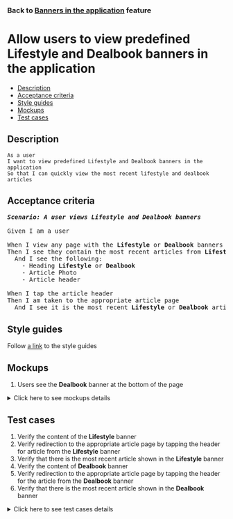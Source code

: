 ### Back to [Banners in the application](../../README.md) feature

# Allow users to view predefined Lifestyle and Dealbook banners in the application

- [Description](#description)
- [Acceptance criteria](#acceptance-criteria)
- [Style guides](#style-guides)
- [Mockups](#mockups)
- [Test cases](#test-cases)

## Description

    As a user
    I want to view predefined Lifestyle and Dealbook banners in the application
    So that I can quickly view the most recent lifestyle and dealbook articles

## Acceptance criteria

<pre>
<b><i>Scenario: A user views Lifestyle and Dealbook banners</i></b>

Given I am a user

When I view any page with the <b>Lifestyle</b> or <b>Dealbook</b> banners
Then I see they contain the most recent articles from <b>Lifestyle</b> or <b>Dealbook</b>
  And I see the following:
    - Heading <b>Lifestyle</b> or <b>Dealbook</b>
    - Article Photo
    - Article header

When I tap the article header
Then I am taken to the appropriate article page
  And I see it is the most recent <b>Lifestyle</b> or <b>Dealbook</b> article page
</pre>

## Style guides

Follow [a link](https://www.figma.com/proto/0zkkf5WC77OSpvyD6YXpFE/Style-guides?page-id=0%3A1&node-id=19%3A5368&viewport=266%2C48%2C0.54&scaling=min-zoom&starting-point-node-id=19%3A5368) to the style guides

## Mockups

1. Users see the <b>Dealbook</b> banner at the bottom of the page

<details>
  <summary>Click here to see mockups details</summary>

**1. Users see the Dealbook banner at the bottom of the pagen:**

![Users see the Dealbook banner in the sidebar section](/sports_hub_portal/mobile_application_features/banners/images/application_dealbook_banner.png)

</details>

## Test cases

1. Verify the content of the <b>Lifestyle</b> banner
2. Verify redirection to the appropriate article page by tapping the header for article from the <b>Lifestyle</b> banner
3. Verify that there is the most recent article shown in the <b>Lifestyle</b> banner
4. Verify the content of <b>Dealbook</b> banner
5. Verify redirection to the appropriate article page by tapping the header for the article from the <b>Dealbook</b> banner
6. Verify that there is the most recent article shown in the <b>Dealbook</b> banner

<details>
  <summary>Click here to see test cases details</summary>

### **#1. Verify the content of the Lifestyle banner**

|Preconditions|Steps|Expected result
--------------|-----|----------
|- The <b>Lifestyle</b> banner is enabled|1) Examine the Lifestyle banner after the main page content|1) The Lifestyle banner contains:</br>- Heading <b>Lifestyle</b></br>- Article photo</br>- Article header|

### **#2. Verify redirection to the appropriate article page by tapping the header for the article from the Lifestyle banner**

|Preconditions|Steps|Expected result
--------------|-----|----------
|- The <b>Lifestyle</b> banner is enabled</br>- The user is on any page|1) Tap the header for the <b>Lifestyle</b> banner article|1) The user is redirected to the appropriate article page|

### **#3. Verify that there is the most recent article shown in the Lifestyle banner**

|Preconditions|Steps|Expected result
--------------|-----|----------
|- The <b>Lifestyle</b> banner is enabled</br>- The user is on any page|1) Examine the <b>Lifestyle</b> banner|1) The <b>Lifestyle</b> banner contains the most recent article from the <b>Lifestyle</b> articles|

### **#4. Verify the content of Dealbook banner**

|Preconditions|Steps|Expected result
--------------|-----|----------
|- The <b>Dealbook</b> banner is enabled|1) Examine the <b>Dealbook</b> banner after the main page content|1) The <b>Dealbook</b> banner contains:</br>- Heading <b>Dealbook</b></br>- Article photo</br>- Article header|

### **#5. Verify redirection to the appropriate article page by tapping the header for the article from the Dealbook banner**

|Preconditions|Steps|Expected result
--------------|-----|----------
|- The <b>Dealbook</b> banner is enabled</br>- The user is on any page|1) Tap the header for the <b>Dealbook</b> banner article|1) The user is redirected to the appropriate article page|

### **#6. Verify that there is the most recent article shown in the Dealbook banner**

|Preconditions|Steps|Expected result
--------------|-----|----------
|- The <b>Dealbook</b> banner is enabled</br>- The user is on any page|1) Examine the <b>Dealbook</b> banner|1) The <b>Dealbook</b> banner contains the most recent article from the <b>Dealbook</b> articles|
</details>
